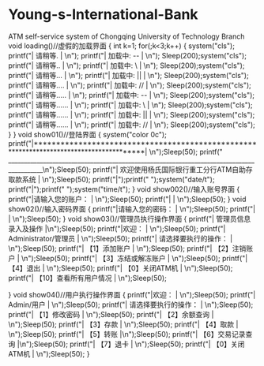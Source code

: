 # Young-s-International-Bank
ATM self-service system of Chongqing University of Technology Branch
void loading()//虚假的加载界面
{
	int k=1;
	for(;k<3;k++)
	{
		system("cls");
		printf("|        请稍等.                                                     | \n");
		printf("|        加载中:   --                                                | \n");
		Sleep(200);system("cls");
		printf("|        请稍等..                                                    | \n");
		printf("|        加载中:   \\                                                | \n");
		Sleep(200);system("cls");
		printf("|        请稍等...                                                   | \n");
		printf("|        加载中:   ||                                                | \n");
		Sleep(200);system("cls");
		printf("|        请稍等....                                                  | \n");
		printf("|        加载中:   //                                                | \n");
		Sleep(200);system("cls");
		printf("|        请稍等.....                                                 | \n");
		printf("|        加载中:   --                                                | \n");
		Sleep(200);system("cls");
		printf("|        请稍等......                                                | \n");
		printf("|        加载中:   \\                                                | \n");
		Sleep(200);system("cls");
		printf("|        请稍等......                                                | \n");
		printf("|        加载中:   ||                                                | \n");
		Sleep(200);system("cls");
		printf("|        请稍等......                                                | \n");
		printf("|        加载中:   //                                                | \n");
		Sleep(200);system("cls");
	}
}
void show01()//登陆界面
{
	system("color 0c");
	printf("|****************************************************************************************| \n");Sleep(50);
	printf(" _________________________________________________________________________________________\n");Sleep(50);
	printf("|                     欢迎使用杨氏国际银行重工分行ATM自助存取款系统                      | \n");Sleep(50);
	printf("|");printf("  ");system("date/t");
	printf("|");printf("  ");system("time/t");
}
void show002()//输入账号界面
{
	printf("|请输入您的账户：                                                    | \n");Sleep(50);
	printf("|                                                                    | \n");Sleep(50);
}
void show02()//输入密码界面
{
	printf("|请输入您的密码：                                                    | \n");Sleep(50);
	printf("|                                                                    | \n");Sleep(50);
}
void show03()//管理员执行操作界面
{
	printf("|           管理员信息录入及操作                                     |\n");Sleep(50);
	printf("|欢迎：                                                              | \n");Sleep(50);
	printf("|    Administrator/管理员                                            | \n");Sleep(50);
	printf("|   请选择要执行的操作：                                             | \n");Sleep(50);
	printf("|   【1】添加账户                                                    | \n");Sleep(50);
	printf("|   【2】注销账户                                                        | \n");Sleep(50);
	printf("|   【3】冻结或解冻账户                                              | \n");Sleep(50);
	printf("|   【4】退出                                                               | \n");Sleep(50);
	printf("|   【0】关闭ATM机                                                    | \n");Sleep(50);
	printf("|   【10】查看所有用户情况                                           | \n");Sleep(50);

}
void show04()//用户执行操作界面
{
	printf("|欢迎：                                                                    | \n");Sleep(50);
	printf("|     Admin/用户                                                      | \n");Sleep(50);
	printf("|    请选择要执行的操作：                                        | \n");Sleep(50);
	printf("|    【1】修改密码                                                   | \n");Sleep(50);
	printf("|    【2】余额查询                                                   | \n");Sleep(50);
	printf("|    【3】存款                                                          | \n");Sleep(50);
	printf("|    【4】取款                                                          | \n");Sleep(50);
	printf("|    【5】转账                                                          |\n");Sleep(50);
	printf("|    【6】交易记录查询                                             |\n");Sleep(50);
	printf("|    【7】退卡                                                          | \n");Sleep(50);
	printf("|    【0】关闭ATM机                                                | \n");Sleep(50);
}
